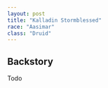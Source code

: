 ```yaml
---
layout: post
title: "Kalladin Stormblessed"
race: "Aasimar"
class: "Druid"
---
```


<!-- ![Sulu](../assets/images/Sulu_Small.gif) -->

## Backstory

Todo
